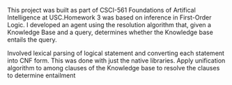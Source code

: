 This project was built as part of CSCI-561 Foundations of Artifical Intelligence at USC.Homework 3 was based on inference in First-Order Logic. I developed an agent using the resolution algorithm that, given a Knowledge Base and a query, determines whether the Knowledge base entails the query.

Involved lexical parsing of logical statement and converting each statement into CNF form. This was done with just the native libraries.
Apply unification algorithm to among clauses of the Knowledge base to resolve the clauses to determine entailment
